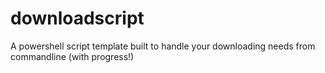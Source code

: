 # downloadscript
A powershell script template built to handle your downloading needs from commandline (with progress!)
